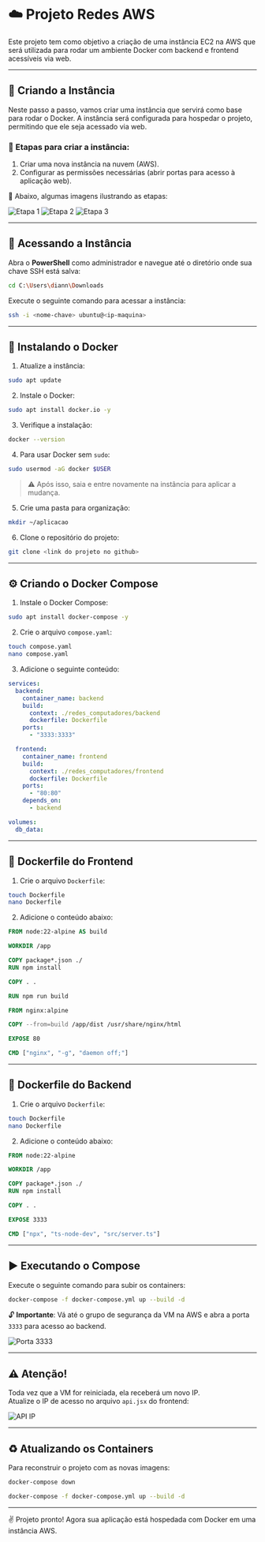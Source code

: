 # ☁️ Projeto Redes AWS

Este projeto tem como objetivo a criação de uma instância EC2 na AWS que será utilizada para rodar um ambiente Docker com backend e frontend acessíveis via web.

---

## 🚀 Criando a Instância

Neste passo a passo, vamos criar uma instância que servirá como base para rodar o Docker. A instância será configurada para hospedar o projeto, permitindo que ele seja acessado via web.

### 🔧 Etapas para criar a instância:

1. Criar uma nova instância na nuvem (AWS).
2. Configurar as permissões necessárias (abrir portas para acesso à aplicação web).

📸 Abaixo, algumas imagens ilustrando as etapas:

![Etapa 1](https://github.com/user-attachments/assets/e5dfec1b-4880-4db9-802d-055a9e1f14d0)
![Etapa 2](https://github.com/user-attachments/assets/cbd3a795-aaf9-480a-8413-631eb379fc6a)
![Etapa 3](https://github.com/user-attachments/assets/b7575507-e874-4068-a66d-3b25b058622b)

---

## 🔐 Acessando a Instância

Abra o **PowerShell** como administrador e navegue até o diretório onde sua chave SSH está salva:

```bash
cd C:\Users\diann\Downloads
```

Execute o seguinte comando para acessar a instância:

```bash
ssh -i <nome-chave> ubuntu@<ip-maquina>
```

---

## 🐳 Instalando o Docker

1. Atualize a instância:

```bash
sudo apt update
```

2. Instale o Docker:

```bash
sudo apt install docker.io -y
```

3. Verifique a instalação:

```bash
docker --version
```

4. Para usar Docker sem `sudo`:

```bash
sudo usermod -aG docker $USER
```

> ⚠️ Após isso, saia e entre novamente na instância para aplicar a mudança.

5. Crie uma pasta para organização:

```bash
mkdir ~/aplicacao
```

6. Clone o repositório do projeto:

```bash
git clone <link do projeto no github>
```

---

## ⚙️ Criando o Docker Compose

1. Instale o Docker Compose:

```bash
sudo apt install docker-compose -y
```

2. Crie o arquivo `compose.yaml`:

```bash
touch compose.yaml
nano compose.yaml
```

3. Adicione o seguinte conteúdo:

```yaml
services:
  backend:
    container_name: backend
    build:
      context: ./redes_computadores/backend
      dockerfile: Dockerfile
    ports:
      - "3333:3333"

  frontend:
    container_name: frontend
    build:
      context: ./redes_computadores/frontend
      dockerfile: Dockerfile
    ports:
      - "80:80"
    depends_on:
      - backend

volumes:
  db_data:
```

---

## 🧱 Dockerfile do Frontend

1. Crie o arquivo `Dockerfile`:

```bash
touch Dockerfile
nano Dockerfile
```

2. Adicione o conteúdo abaixo:

```dockerfile
FROM node:22-alpine AS build

WORKDIR /app

COPY package*.json ./
RUN npm install

COPY . .

RUN npm run build

FROM nginx:alpine

COPY --from=build /app/dist /usr/share/nginx/html

EXPOSE 80

CMD ["nginx", "-g", "daemon off;"]
```

---

## 🧱 Dockerfile do Backend

1. Crie o arquivo `Dockerfile`:

```bash
touch Dockerfile
nano Dockerfile
```

2. Adicione o conteúdo abaixo:

```dockerfile
FROM node:22-alpine

WORKDIR /app

COPY package*.json ./
RUN npm install

COPY . .

EXPOSE 3333

CMD ["npx", "ts-node-dev", "src/server.ts"]
```

---

## ▶️ Executando o Compose

Execute o seguinte comando para subir os containers:

```bash
docker-compose -f docker-compose.yml up --build -d
```

🔓 **Importante**: Vá até o grupo de segurança da VM na AWS e abra a porta `3333` para acesso ao backend.

![Porta 3333](https://github.com/user-attachments/assets/887dfbfb-a894-413d-8c89-21666bc41d1e)

---

## ⚠️ Atenção!

Toda vez que a VM for reiniciada, ela receberá um novo IP.  
Atualize o IP de acesso no arquivo `api.jsx` do frontend:

![API IP](https://github.com/user-attachments/assets/3cb6f425-184f-4b2c-9a4e-3ca0ea571d92)

---

## ♻️ Atualizando os Containers

Para reconstruir o projeto com as novas imagens:

```bash
docker-compose down
```

```bash
docker-compose -f docker-compose.yml up --build -d
```

---

✌️ Projeto pronto! Agora sua aplicação está hospedada com Docker em uma instância AWS.
